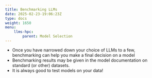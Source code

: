 ```yaml
---
title: Benchmarking LLMs
date: 2025-02-23-19:06:23Z
type: docs 
weight: 1650
menu: 
    llms-hpc:
        parent: Model Selection
---
```



* Once you have narrowed down your choice of LLMs to a few, benchmarking can help you make a final decision on a model
* Benchmarking results may be given in the model documentation on standard (or other) datasets.
* It is always good to test models on your data!

